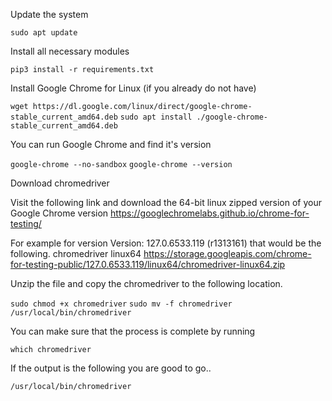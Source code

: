 Update the system

```sudo apt update```

Install all necessary modules

```pip3 install -r requirements.txt``` 

Install Google Chrome for Linux (if you already do not have)

```wget https://dl.google.com/linux/direct/google-chrome-stable_current_amd64.deb```
```sudo apt install ./google-chrome-stable_current_amd64.deb```

You can run Google Chrome and find it's version

```google-chrome --no-sandbox```
```google-chrome --version```

Download chromedriver

Visit the following link and download the 64-bit linux zipped version of your Google Chrome version
https://googlechromelabs.github.io/chrome-for-testing/

For example for version Version: 127.0.6533.119 (r1313161) that would be the following.
chromedriver	linux64	https://storage.googleapis.com/chrome-for-testing-public/127.0.6533.119/linux64/chromedriver-linux64.zip

Unzip the file and copy the chromedriver to the following location.

```sudo chmod +x chromedriver```
```sudo mv -f chromedriver /usr/local/bin/chromedriver```

You can make sure that the process is complete by running

```which chromedriver```

If the output is the following you are good to go..

```/usr/local/bin/chromedriver```
